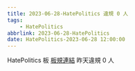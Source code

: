 ```yaml
---
title: 2023-06-28-HatePolitics 違規 0 人
tags:
    - HatePolitics
abbrlink: 2023-06-28-HatePolitics
date: HatePolitics-2023-06-28 12:00:00
---
```

HatePolitics 板 [板規連結](https://www.ptt.cc/bbs/HatePolitics/M.1617115262.A.D60.html)
昨天違規 0 人
